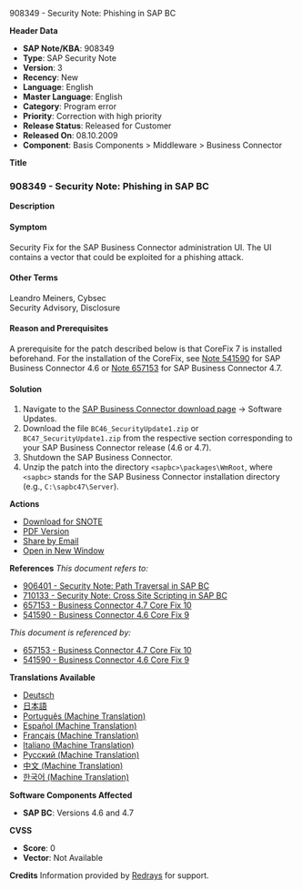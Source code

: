 908349 - Security Note: Phishing in SAP BC

**Header Data**
- **SAP Note/KBA**: 908349
- **Type**: SAP Security Note
- **Version**: 3
- **Recency**: New
- **Language**: English
- **Master Language**: English
- **Category**: Program error
- **Priority**: Correction with high priority
- **Release Status**: Released for Customer
- **Released On**: 08.10.2009
- **Component**: Basis Components > Middleware > Business Connector

**Title**
### 908349 - Security Note: Phishing in SAP BC

**Description**
#### Symptom
Security Fix for the SAP Business Connector administration UI. The UI contains a vector that could be exploited for a phishing attack.

#### Other Terms
Leandro Meiners, Cybsec  
Security Advisory, Disclosure

#### Reason and Prerequisites
A prerequisite for the patch described below is that CoreFix 7 is installed beforehand. For the installation of the CoreFix, see [Note 541590](https://me.sap.com/notes/541590) for SAP Business Connector 4.6 or [Note 657153](https://me.sap.com/notes/657153) for SAP Business Connector 4.7.

#### Solution
1. Navigate to the [SAP Business Connector download page](http://service.sap.com/sbc-download) → Software Updates.
2. Download the file `BC46_SecurityUpdate1.zip` or `BC47_SecurityUpdate1.zip` from the respective section corresponding to your SAP Business Connector release (4.6 or 4.7).
3. Shutdown the SAP Business Connector.
4. Unzip the patch into the directory `<sapbc>\packages\WmRoot`, where `<sapbc>` stands for the SAP Business Connector installation directory (e.g., `C:\sapbc47\Server`).

**Actions**
- [Download for SNOTE](https://notesdownloads.sap.com/note/0040000016031882017)
- [PDF Version](https://userapps.support.sap.com/sap/support/sfm/notes/print/0000908349?language=en-US&token=11CA9FD68DDD7ABB7D36BBB7A2FABA48)
- [Share by Email](https://me.sap.com/notes/0000908349/E)
- [Open in New Window](https://me.sap.com/notes/0000908349/E)

**References**
*This document refers to:*
- [906401 - Security Note: Path Traversal in SAP BC](https://me.sap.com/notes/906401)
- [710133 - Security Note: Cross Site Scripting in SAP BC](https://me.sap.com/notes/710133)
- [657153 - Business Connector 4.7 Core Fix 10](https://me.sap.com/notes/657153)
- [541590 - Business Connector 4.6 Core Fix 9](https://me.sap.com/notes/541590)

*This document is referenced by:*
- [657153 - Business Connector 4.7 Core Fix 10](https://me.sap.com/notes/657153)
- [541590 - Business Connector 4.6 Core Fix 9](https://me.sap.com/notes/541590)

**Translations Available**
- [Deutsch](https://me.sap.com/notes/0000908349/D)
- [日本語](https://me.sap.com/notes/0000908349/J)
- [Português (Machine Translation)](https://me.sap.com/notes/0000908349/P)
- [Español (Machine Translation)](https://me.sap.com/notes/0000908349/S)
- [Français (Machine Translation)](https://me.sap.com/notes/0000908349/F)
- [Italiano (Machine Translation)](https://me.sap.com/notes/0000908349/I)
- [Русский (Machine Translation)](https://me.sap.com/notes/0000908349/R)
- [中文 (Machine Translation)](https://me.sap.com/notes/0000908349/1)
- [한국어 (Machine Translation)](https://me.sap.com/notes/0000908349/3)

**Software Components Affected**
- **SAP BC**: Versions 4.6 and 4.7

**CVSS**
- **Score**: 0
- **Vector**: Not Available

**Credits**
Information provided by [Redrays](https://redrays.io) for support.